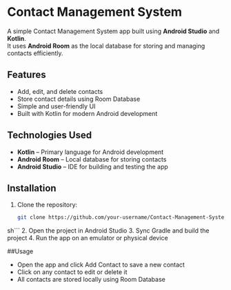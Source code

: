 # Contact Management System  

A simple Contact Management System app built using **Android Studio** and **Kotlin**.  
It uses **Android Room** as the local database for storing and managing contacts efficiently.

## Features  
- Add, edit, and delete contacts  
- Store contact details using Room Database  
- Simple and user-friendly UI  
- Built with Kotlin for modern Android development  

## Technologies Used  
- **Kotlin** – Primary language for Android development  
- **Android Room** – Local database for storing contacts  
- **Android Studio** – IDE for building and testing the app  

## Installation  
1. Clone the repository:  
   ```sh
   git clone https://github.com/your-username/Contact-Management-System.git
  sh```
2. Open the project in Android Studio
3. Sync Gradle and build the project
4. Run the app on an emulator or physical device

##Usage
- Open the app and click Add Contact to save a new contact
- Click on any contact to edit or delete it
- All contacts are stored locally using Room Database
